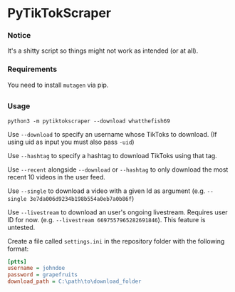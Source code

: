 # PyTikTokScraper

### Notice
It's a shitty script so things might not work as intended (or at all).

### Requirements
You need to install `mutagen` via pip.

##

### Usage
`python3 -m pytiktokscraper --download whatthefish69`

Use `--download` to specify an username whose TikToks to download. (If using uid as input you must also pass `-uid`)

Use `--hashtag` to specify a hashtag to download TikToks using that tag.

Use `--recent` alongside `--download` or `--hashtag` to only download the most recent 10 videos in the user feed.

Use `--single` to download a video with a given Id as argument (e.g. `--single 3e7da006d9234b198b554a0eb7a0b86f`)

Use `--livestream` to download an user's ongoing livestream. Requires user ID for now. (e.g. `--livestream 6697557965282691846`). This feature is untested.

Create a file called `settings.ini` in the repository folder with the following format:

```ini
[ptts]
username = johndoe
password = grapefruits
download_path = C:\path\to\download_folder
```

